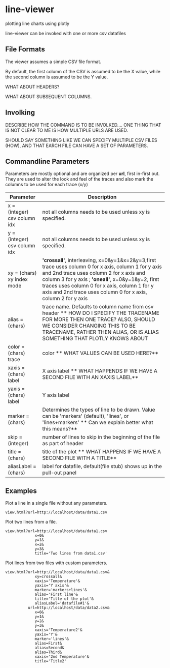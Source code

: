 # line-viewer

plotting line charts using plotly

line-viewer can be invoked with one or more csv datafiles

## File Formats

The viewer assumes a simple CSV file format.

By default, the first column of the CSV is assumed to be the X value, while the second column is assumed to be the Y value.  

WHAT ABOUT HEADERS?

WHAT ABOUT SUBSEQUENT COLUMNS.


 ## Involking
 
 DESCRIBE HOW THE COMMAND IS TO BE INVOLKED.... 
 ONE THING THAT IS NOT CLEAR TO ME IS HOW MULTIPLE URLS ARE USED.
 
 SHOULD SAY SOMETHING LIKE WE CAN SPECIFY MULTIPLE CSV FILES (HOW), AND THAT EARCH FILE CAN HAVE A SET OF PARAMETERS.
 

## Commandline Parameters
 
 Parameters are mostly optional and are organized per **url**, first in-first out.  They are used to alter the look and feel of the traces and also mark the columns to be used for each trace (x/y)

| Parameter | Description |
| --- | --- |
| x = (integer) csv column idx | not all columns needs to be used unless xy is specified. |
| y = (integer) csv column idx | not all columns needs to be used unless xy is specified. |
| xy = (chars) xy index mode | **'crossall'**, interleaving, x=0&y=1&x=2&y=3,first trace uses column 0 for x axis, column 1 for y axis and 2nd trace uses column 2 for x axis and column 3 for y axis ; **'oneall'**, x=0&y=1&y=2, first traces uses column 0 for x axis, column 1 for y axis and 2nd trace uses column 0 for x axis, column 2 for y axis | 
| alias = (chars) | trace name.  Defaults to column name from csv header ** HOW DO I SPECIFY THE TRACENAME FOR MORE THEN ONE TRACE?  ALSO, SHOULD WE CONSIDER CHANGING THIS TO BE TRACENAME, RATHER THEN ALIAS, OR IS ALIAS SOMETHING THAT PLOTLY KNOWS ABOUT |
| color = (chars) trace | color ** WHAT VALUES CAN BE USED HERE?**|
| xaxis = (chars) label | X axis label ** WHAT HAPPENDS IF WE HAVE A SECOND FILE WITH AN XAXIS LABEL**|
| yaxis = (chars) label | Y axis label |
| marker = (chars) | Determines the types of line to be drawn.  Value can be 'markers' (default), 'lines', or 'lines+markers' ** Can we explain better what this means?**|
| skip = (integer) | number of lines to skip in the beginning of the file as part of header |
|   title = (chars) | title of the plot ** WHAT HAPPENS IF WE HAVE A SECOND FILE WITH A TITLE** |
|   aliasLabel = (chars) | label for datafile, default(file stub) shows up in the pull-out panel |

## Examples

Plot a line in a single file without any parameters.

```
view.html?url=http://localhost/data/data1.csv

```

Plot two lines from a file.

```
view.html?url=http://localhost/data/data1.csv
             x=0&
             y=1&
             x=2&
             y=3&
             title='Two lines from data1.csv'

```

Plot lines from two files with custom parameters.

```
view.html?url=http://localhost/data/data1.csv&
             xy=crossall&
             xaxis='Temperature'&
             yaxis='Y axis'&
             marker='markers+lines'&
             alias='First line'&
             title='Title of the plot'&
             aliasLabel='datafile#1'&
          url=http://localhost/data/data2.csv&
             x=0&
             y=1&
             y=2&
             y=3&
             xaxis='Temperature2'&
             yaxis='Y'&
             marker='lines'&
             alias=First&
             alias=Second&
             alias=Third&
             xaxis='2nd Temperature'&
             title='Title2'
```

